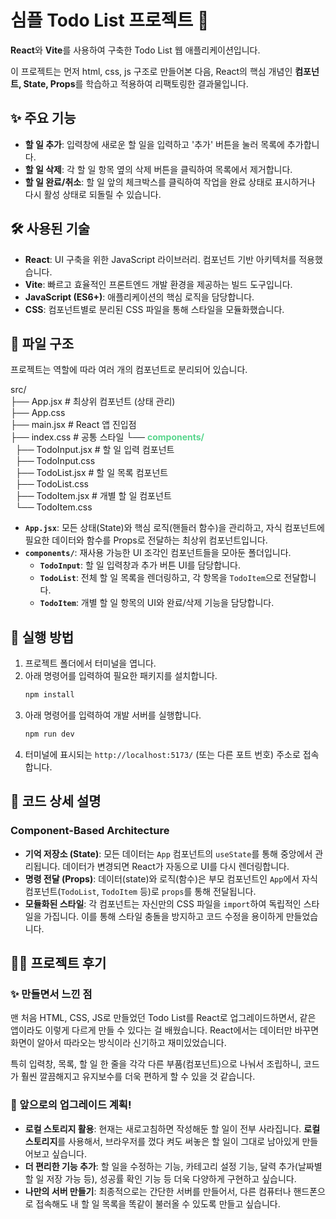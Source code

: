 # 심플 Todo List 프로젝트 📝

**React**와 **Vite**를 사용하여 구축한 Todo List 웹 애플리케이션입니다.

이 프로젝트는 먼저 html, css, js 구조로 만들어본 다음, React의 핵심 개념인 **컴포넌트, State, Props**를 학습하고 적용하여 리팩토링한 결과물입니다.

## ✨ 주요 기능

- **할 일 추가**: 입력창에 새로운 할 일을 입력하고 '추가' 버튼을 눌러 목록에 추가합니다.
- **할 일 삭제**: 각 할 일 항목 옆의 삭제 버튼을 클릭하여 목록에서 제거합니다.
- **할 일 완료/취소**: 할 일 앞의 체크박스를 클릭하여 작업을 완료 상태로 표시하거나 다시 활성 상태로 되돌릴 수 있습니다.

## 🛠️ 사용된 기술

- **React**: UI 구축을 위한 JavaScript 라이브러리. 컴포넌트 기반 아키텍처를 적용했습니다.
- **Vite**: 빠르고 효율적인 프론트엔드 개발 환경을 제공하는 빌드 도구입니다.
- **JavaScript (ES6+)**: 애플리케이션의 핵심 로직을 담당합니다.
- **CSS**: 컴포넌트별로 분리된 CSS 파일을 통해 스타일을 모듈화했습니다.

## 📂 파일 구조

프로젝트는 역할에 따라 여러 개의 컴포넌트로 분리되어 있습니다.

src/  
├── App.jsx # 최상위 컴포넌트 (상태 관리)  
├── App.css  
├── main.jsx # React 앱 진입점  
├── index.css # 공통 스타일
└── <font color="#58D68D">**components/**</font>  
&nbsp;&nbsp;├── TodoInput.jsx # 할 일 입력 컴포넌트  
&nbsp;&nbsp;├── TodoInput.css  
&nbsp;&nbsp;├── TodoList.jsx # 할 일 목록 컴포넌트  
&nbsp;&nbsp;├── TodoList.css  
&nbsp;&nbsp;├── TodoItem.jsx # 개별 할 일 컴포넌트  
&nbsp;&nbsp;└── TodoItem.css

- **`App.jsx`**: 모든 상태(State)와 핵심 로직(핸들러 함수)을 관리하고, 자식 컴포넌트에 필요한 데이터와 함수를 Props로 전달하는 최상위 컴포넌트입니다.
- **`components/`**: 재사용 가능한 UI 조각인 컴포넌트들을 모아둔 폴더입니다.
  - **`TodoInput`**: 할 일 입력창과 추가 버튼 UI를 담당합니다.
  - **`TodoList`**: 전체 할 일 목록을 렌더링하고, 각 항목을 `TodoItem`으로 전달합니다.
  - **`TodoItem`**: 개별 할 일 항목의 UI와 완료/삭제 기능을 담당합니다.

## 🚀 실행 방법

1.  프로젝트 폴더에서 터미널을 엽니다.
2.  아래 명령어를 입력하여 필요한 패키지를 설치합니다.
    ```bash
    npm install
    ```
3.  아래 명령어를 입력하여 개발 서버를 실행합니다.
    ```bash
    npm run dev
    ```
4.  터미널에 표시되는 `http://localhost:5173/` (또는 다른 포트 번호) 주소로 접속합니다.

## 📄 코드 상세 설명

### Component-Based Architecture

- **기억 저장소 (State)**: 모든 데이터는 `App` 컴포넌트의 `useState`를 통해 중앙에서 관리됩니다. 데이터가 변경되면 React가 자동으로 UI를 다시 렌더링합니다.
- **명령 전달 (Props)**: 데이터(state)와 로직(함수)은 부모 컴포넌트인 `App`에서 자식 컴포넌트(`TodoList`, `TodoItem` 등)로 `props`를 통해 전달됩니다.
- **모듈화된 스타일**: 각 컴포넌트는 자신만의 CSS 파일을 `import`하여 독립적인 스타일을 가집니다. 이를 통해 스타일 충돌을 방지하고 코드 수정을 용이하게 만들었습니다.

## 👨‍💻 프로젝트 후기

### ✨ 만들면서 느낀 점

맨 처음 HTML, CSS, JS로 만들었던 Todo List를 React로 업그레이드하면서, 같은 앱이라도 이렇게 다르게 만들 수 있다는 걸 배웠습니다. React에서는 데이터만 바꾸면 화면이 알아서 따라오는 방식이라 신기하고 재미있었습니다.

특히 입력창, 목록, 할 일 한 줄을 각각 다른 부품(컴포넌트)으로 나눠서 조립하니, 코드가 훨씬 깔끔해지고 유지보수를 더욱 편하게 할 수 있을 것 같습니다.

### 🚀 앞으로의 업그레이드 계획!

- **로컬 스토리지 활용**: 현재는 새로고침하면 작성해둔 할 일이 전부 사라집니다. **로컬 스토리지**를 사용해서, 브라우저를 껐다 켜도 써놓은 할 일이 그대로 남아있게 만들어보고 싶습니다.
- **더 편리한 기능 추가**: 할 일을 수정하는 기능, 카테고리 설정 기능, 달력 추가(날짜별 할 일 저장 가능 등), 성공률 확인 기능 등 더욱 다양하게 구현하고 싶습니다.
- **나만의 서버 만들기**: 최종적으로는 간단한 서버를 만들어서, 다른 컴퓨터나 핸드폰으로 접속해도 내 할 일 목록을 똑같이 불러올 수 있도록 만들고 싶습니다.
